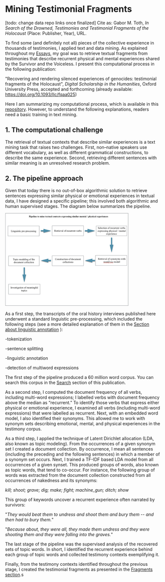 # Mining Testimonial Fragments


[todo: change data repo links once finalized]
Cite as: Gabor M. Toth, <i>In Search of the Drowned, Testimonies and Testimonial Fragments of the Holocaust</i> (Place: Publisher, Year), URL.

To find some (and definitely not all) pieces of the collective experience in thousands of testimonies, I applied text and data mining. As explained throughout my [Essays](/essays), my goal was to retrieve textual fragments from testimonies that describe recurrent physical and mental experiences shared by the Survivor and the Voiceless. I present this computational process in the following publication:

"Recovering and rendering silenced experiences of genocides: testimonial fragments of the Holocaust", <i>Digital Scholarship in the Humanities</i>, Oxford University Press, accepted and forthcoming (already available: https://doi.org/10.1093/llc/fqaa025)

Here I am summarizing my computational process, which is available in this <a href="https://github.com/toth12/mining_testimonial_fragments_of_the_holocaust/" target="_blank">repository</a>.  However, to understand the following explanations, readers need a basic training in text mining.

<h2>1. The computational challenge</h2>

The retrieval of textual contexts that describe similar experiences is a text mining task that raises two challenges. First, non–native speakers use different vocabulary, as well as different grammatical constructions, to describe the same experience. Second, retrieving different sentences with similar meaning is an unresolved research problem.

<h2>2. The pipeline approach</h2>

Given that today there is no out-of-box algorithmic solution to retrieve sentences expressing similar physical or emotional experiences in textual data, I have designed a specific pipeline; this involved both algorithmic and human supervised stages. The diagram below summarizes the pipeline.

<img src="ImagesMethodsMiningFragments/pipeline.png" style="width:400px;height:300px;">



As a first step, the transcripts of the oral history interviews published here underwent a standard linguistic pre-processing, which included the following steps (see a more detailed explanation of them in the [Section about linguistic annotation](MethodsLinguisticAnnotation) ):

-tokenization

-sentence splitting

-linguistic annotation

-detection of multiword expressions 

The first step of the pipeline produced a 60 million word corpus. You can search this corpus in the [Search](/search) section of this publication.

As a second step, I computed the document frequency of all verbs, including multi-word expressions; I labelled verbs with document frequency above the median as “recurrent.” To identify those verbs that express either physical or emotional experience, I examined all verbs (including multi-word expressions) that were labelled as recurrent. Next, with an embedded word model, I also identified their synonyms. This allowed me to work with synonym sets describing emotional, mental, and physical experiences in the testimony corpus.

As a third step, I applied the technique of Latent Dirichlet allocation (LDA, also known as topic modeling). From the occurrences of a given synonym set I created a document collection. By occurrence, I mean all sentences (including the preceding and the following sentences) in which a member of a synonym set occurs. Next, I trained a TF-IDF based LDA model from all occurrences of a given synset. This produced groups of words, also known as topic words, that tend to co-occur. For instance, the following group of words was extracted from the document collection constructed from all occurrences of nakedness and its synonyms:

<i>kill; shoot; grave; dig; make; fight; machine_gun; ditch; show</i>

This group of keywords uncover a recurrent experience often narrated by survivors:

"<i>They would beat them to undress and shoot them and bury them -- and then had to bury them.</i>"

"<i>Because about, they were all, they made them undress and they were shooting them and they were falling into the graves.</i>"

The last stage of the pipeline was the supervised analysis of the recovered sets of topic words. In short, I identified the recurrent experience behind each group of topic words and collected testimony contexts exemplifying it. 

Finally, from the testimony contexts identified throughout the previous stage, I created the testimonial fragments as presented in the [Fragments section](/tree).s
